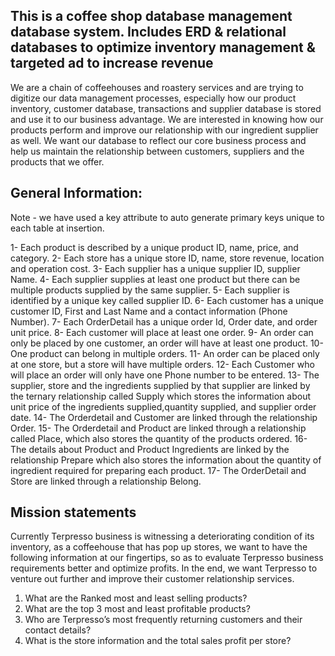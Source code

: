 
## This is a coffee shop database management database system. Includes ERD & relational databases to optimize inventory management & targeted ad to increase revenue

We are a chain of coffeehouses and roastery services and are trying to digitize our data management processes, especially how our product inventory, customer database, transactions and supplier database is stored and use it to our business advantage. We are interested in knowing how our products perform and improve our relationship with our ingredient supplier as well. We want our database to reflect our core business process and help us maintain the relationship between customers, suppliers and the products that we offer.

## General Information:
Note - we have used a key attribute to auto generate primary keys unique to each table at insertion.

1- Each product is described by a unique product ID, name, price, and category.
2- Each store has a unique store ID, name, store revenue, location and operation cost.
3- Each supplier has a unique supplier ID, supplier Name.
4- Each supplier supplies at least one product but there can be multiple products supplied by the same supplier.
5- Each supplier is identified by a unique key called supplier ID.
6- Each customer has a unique customer ID, First and Last Name and a contact information (Phone Number).
7- Each OrderDetail has a unique order Id, Order date, and order unit price.
8- Each customer will place at least one order.
9- An order can only be placed by one customer, an order will have at least one product.
10- One product can belong in multiple orders.
11- An order can be placed only at one store, but a store will have multiple orders.
12- Each Customer who will place an order will only have one Phone number to be entered.
13- The supplier, store and the ingredients supplied by that supplier are linked by the ternary relationship called Supply which stores the information about unit price of the ingredients supplied,quantity supplied, and supplier order date.
14- The Orderdetail and Customer are linked through the relationship Order.
15- The Orderdetail and Product are linked through a relationship called Place, which also stores the quantity of the products ordered.
16- The details about Product and Product Ingredients are linked by the relationship Prepare which also stores the information about the quantity of ingredient required for preparing each product.
17- The OrderDetail and Store are linked through a relationship Belong.


## Mission statements
Currently Terpresso business is witnessing a deteriorating condition of its inventory, as a coffeehouse that has pop up stores, we want to have the following information at our fingertips, so as to evaluate Terpresso business requirements better and optimize profits. In the end, we want Terpresso to venture out further and improve their customer relationship services.
1. What are the Ranked most and least selling products?
2. What are the top 3 most and least profitable products?
3. Who are Terpresso’s most frequently returning customers and their contact details?
4. What is the store information and the total sales profit per store?
